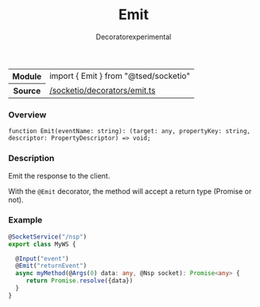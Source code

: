 
<header class="symbol-info-header"><h1 id="emit">Emit</h1><label class="symbol-info-type-label decorator">Decorator</label><label class="api-type-label experimental" title="experimental">experimental</label></header>
<!-- summary -->
<section class="symbol-info"><table class="is-full-width"><tbody><tr><th>Module</th><td><div class="lang-typescript"><span class="token keyword">import</span> { Emit }&nbsp;<span class="token keyword">from</span>&nbsp;<span class="token string">"@tsed/socketio"</span></div></td></tr><tr><th>Source</th><td><a href="https://github.com/Romakita/ts-express-decorators/blob/v4.4.0/src//socketio/decorators/emit.ts#L0-L0">/socketio/decorators/emit.ts</a></td></tr></tbody></table></section>
<!-- overview -->


### Overview


<pre><code class="typescript-lang ">function <span class="token function">Emit</span><span class="token punctuation">(</span>eventName<span class="token punctuation">:</span> <span class="token keyword">string</span><span class="token punctuation">)</span><span class="token punctuation">:</span> <span class="token punctuation">(</span>target<span class="token punctuation">:</span> <span class="token keyword">any</span><span class="token punctuation">,</span> propertyKey<span class="token punctuation">:</span> <span class="token keyword">string</span><span class="token punctuation">,</span> descriptor<span class="token punctuation">:</span> PropertyDescriptor<span class="token punctuation">)</span> => <span class="token keyword">void</span><span class="token punctuation">;</span></code></pre>


<!-- Parameters -->

<!-- Description -->


### Description

Emit the response to the client.

With the `@Emit` decorator, the method will accept a return type (Promise or not).

### Example

```typescript
@SocketService("/nsp")
export class MyWS {

  @Input("event")
  @Emit("returnEvent")
  async myMethod(@Args(0) data: any, @Nsp socket): Promise<any> {
     return Promise.resolve({data})
  }
}
```

<!-- Members -->

